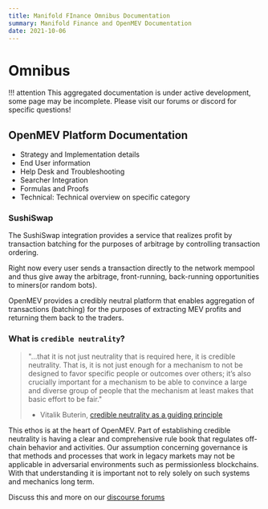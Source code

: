 ```yaml
---
title: Manifold FInance Omnibus Documentation
summary: Manifold Finance and OpenMEV Documentation
date: 2021-10-06
---
```


# Omnibus

!!! attention This aggregated documentation is under active development, some page may be
incomplete. Please visit our forums or discord for specific questions!

## OpenMEV Platform Documentation

- Strategy and Implementation details
- End User information
- Help Desk and Troubleshooting
- Searcher Integration
- Formulas and Proofs
- Technical: Technical overview on specific category

### SushiSwap

The SushiSwap integration provides a service that realizes profit by transaction batching for the
purposes of arbitrage by controlling transaction ordering.

Right now every user sends a transaction directly to the network mempool and thus give away the
arbitrage, front-running, back-running opportunities to miners(or random bots).

OpenMEV provides a credibly neutral platform that enables aggregation of transactions (batching) for
the purposes of extracting MEV profits and returning them back to the traders.

### What is `credible neutrality`?

> "...that it is not just neutrality that is required here, it is credible neutrality. That is, it
> is not just enough for a mechanism to not be designed to favor specific people or outcomes over
> others; it’s also crucially important for a mechanism to be able to convince a large and diverse
> group of people that the mechanism at least makes that basic effort to be fair."
>
> - Vitalik Buterin,
>   [credible neutrality as a guiding principle](https://nakamoto.com/credible-neutrality/)

This ethos is at the heart of OpenMEV. Part of establishing credible neutrality is having a clear
and comprehensive rule book that regulates off-chain behavior and activities. Our assumption
concerning governance is that methods and processes that work in legacy markets may not be
applicable in adversarial environments such as permissionless blockchains. With that understanding
it is important not to rely solely on such systems and mechanics long term.

Discuss this and more on our [discourse forums](https://forums.manifoldfinance.com)
